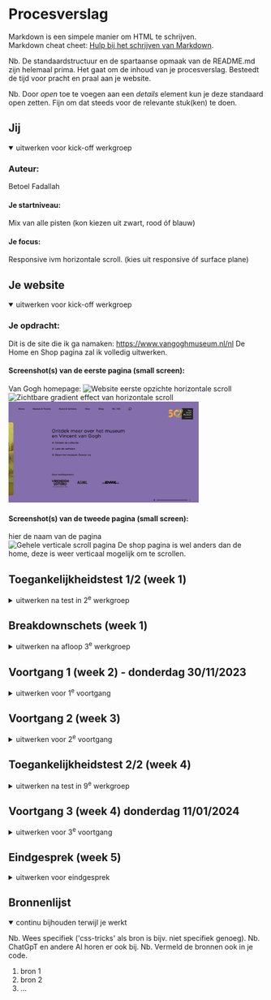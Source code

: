 # Procesverslag
Markdown is een simpele manier om HTML te schrijven.  
Markdown cheat cheet: [Hulp bij het schrijven van Markdown](https://github.com/adam-p/markdown-here/wiki/Markdown-Cheatsheet).

Nb. De standaardstructuur en de spartaanse opmaak van de README.md zijn helemaal prima. Het gaat om de inhoud van je procesverslag. Besteedt de tijd voor pracht en praal aan je website.

Nb. Door *open* toe te voegen aan een *details* element kun je deze standaard open zetten. Fijn om dat steeds voor de relevante stuk(ken) te doen.





## Jij

<details open>
  <summary>uitwerken voor kick-off werkgroep</summary>

  ### Auteur:
  Betoel Fadallah

  #### Je startniveau:
  Mix van alle pisten (kon kiezen uit zwart, rood óf blauw)

  #### Je focus:
  Responsive ivm horizontale scroll. (kies uit responsive óf surface plane)
 
</details>





## Je website

<details open>
  <summary>uitwerken voor kick-off werkgroep</summary>

  ### Je opdracht:
  Dit is de site die ik ga namaken: https://www.vangoghmuseum.nl/nl
  De Home en Shop pagina zal ik volledig uitwerken. 


  #### Screenshot(s) van de eerste pagina (small screen): 
  Van Gogh homepage: 
  <img src="readme-images/1a_homepagina_van_gogh_museum.png.png" width="375px" alt="Website eerste opzichte horizontale scroll">
  <img src="readme-images/2a_homepagina_van_gogh_museum.png" width="375px" alt="Zichtbare gradient effect van horizontale scroll">
  <img src="readme-images/3a_homepagina_van_gogh_museum.png" width="375px" alt="Laaste gradient effect en einde homepage">

  #### Screenshot(s) van de tweede pagina (small screen):
  hier de naam van de pagina  
  <img src="readme-images/1b_shop_page_van_gogh_museum.png" width="375px" alt="Gehele verticale scroll pagina">
  De shop pagina is wel anders dan de home, deze is weer verticaal mogelijk om te scrollen.
 
</details>



## Toegankelijkheidstest 1/2 (week 1)

<details>
  <summary>uitwerken na test in 2<sup>e</sup> werkgroep</summary>

  ### Bevindingen
  Lijst met je bevindingen die in de test naar voren kwamen:

</details>



## Breakdownschets (week 1)

<details>
  <summary>uitwerken na afloop 3<sup>e</sup> werkgroep</summary>

  ### de hele pagina: 
  <img src="readme-images/dummy-plaatje.jpg" width="375px" alt="breakdown van de hele pagina">

  ### dynamisch deel (bijv menu): 
  <img src="readme-images/dummy-plaatje.jpg" width="375px" alt="breakdown van een dynamisch deel">

  ### wellicht nog een dynamisch deel (bijv filter): 
  <img src="readme-images/dummy-plaatje.jpg" width="375px" alt="breakdown van nog een dynamisch deel">

</details>



## Voortgang 1 (week 2) - donderdag 30/11/2023

<details>
  <summary>uitwerken voor 1<sup>e</sup> voortgang</summary>

  ### Stand van zaken
  hier dit ging goed & dit was lastig (neem ook screenshots op van delen van je website en code)

  Samen met studentassistent zijn we in de les van 30 november de 'Breakdown' opdracht gaan doornemen. Daarbij gaf hij aan om de in de header de dubbele navbar op te nemen. 
  
  <img src="readme-images/1c_voortgangsgesprek_.png" width="375px" alt="breakdown van de hele pagina">

  Zelf twijfelde ik wat handig was over de opdeling hiervan, dus dit bracht mij tot een nieuwe inzicht. Daarnaast gaf hij aan dat mijn breakdown er prima uitzag en keken we verder naar de opdeling van de code en hoe de site als basis aangepakt kan worden. Voor op de home pagina had ik een aantal vragen over de uitdaging van de horizontale scroll effect. Ik dacht eerst aan het begin dat het verstandig was om de scroll effect als carrousel te zien, echt vond ik het idee om de de kaartjes beter in een list te stoppen, logischer. Dus heb ik mijn vraag voorgelegd aan hem, waarna hij het volgende op antwoordde: "Om eerst de horizontale scroll effect aan te pakken kun je het volgde regel toepassen":
  
  main {
     overflow-x: scroll;
     overflow-y: hidden;
  }

  Bron: https://developer.mozilla.org/en-US/docs/Web/CSS/overflow-x

  Ik heb deze regel toepgepast in mijn code nadat ik thuis aankwam, echter is het mij niet gelukt om deze werkend te krijgen. Morgen zal ik dit opnieuw proberen.

  Andere vraag die ik had over de Home page scroll effect was de kleur overgang van: geel- oranje naar paars. Hij gaf aan dat ik dit kon doen door vanaf een X aantal px breedte van het scherm, de kleur overgang geleidelijk kan laten overzetten naar een ander kleur. Dit kon ik beter later toepassen zei hij aangezien het voor nu niet heel dringend is voor de site.

  Ook zijn we gaan kijken naar de tweede Shop pagina, hij vond het  een goed idee dat ik de hele pagina omzet naar een Grid aangezien er veel gebeurd op de Van Gogh site en deze nog redelijk rommelig oogt. Hierin zag hij kansen om het mooier en professioneler te maken, daarbij kan een Grid veel impact leveren. 
  

  ### Verslag van meeting, hoofdlijnen in het kort:
  hier na afloop snel de uitkomsten van de meeting vastleggen

  - Breakdown sheet besproken (navbar fix).
  - Horizontale scroll effect= overflow-x: scroll;
  - Gradient break is verbonden aan X aantal px, hierover meer in een latere fase.
  - Grid kan ik goed toepassen op mijn tweede Shop pagina. 

</details>





## Voortgang 2 (week 3)

<details>
  <summary>uitwerken voor 2<sup>e</sup> voortgang</summary>

  ### Stand van zaken
  hier dit ging goed & dit was lastig (neem ook screenshots op van delen van je website en code)


  ### Agenda voor meeting
  samen met je groepje opstellen

  | student 1      | student 2          | student 3    | student 4        |
  | ---            | ---                | ---          | ---              |
  | dit bespreken  | en dit             | en ik dit    | en dan ik dat    |
  | en dat ook nog | dit als er tijd is | nog een punt | dit wil ik zeker |
  | ...            | ...                | ...          | ...              |


  ### Verslag van meeting
  hier na afloop snel de uitkomsten van de meeting vastleggen

  - punt 1
  - punt 2
  - nog een punt
- ...

</details>





## Toegankelijkheidstest 2/2 (week 4)

<details>
  <summary>uitwerken na test in 9<sup>e</sup> werkgroep</summary>

  ### Bevindingen
  Lijst met je bevindingen die in de test naar voren kwamen (geef ook aan wat er verbeterd is):

</details>





## Voortgang 3 (week 4) donderdag 11/01/2024

<details>
  <summary>uitwerken voor 3<sup>e</sup> voortgang</summary>

  ### Stand van zaken
  hier dit ging goed & dit was lastig (neem ook screenshots op van delen van je website en code)

Donderdag 11 januari was de laatste voortgangsgesprek. Daarvoor wilde ik 

  ### Agenda voor meeting
  Vragen die ik wil stellen:
  1. Kleur overgang tijdens het horizontaal scrollen van de homepagina. Kan dit gedaan worden met css door middel van transform?
  2. Toegankelijkheid WCAG richtlijnen, welke moet ik aan houden?

  ### Verslag van meeting
  hier na afloop snel de uitkomsten van de meeting vastleggen.

  Tijdens het gesprek wilde ik graag meer te weten komen over hoe ik de kleur overgang op mijn homepagina het beste zou kunnen aanpakken. Zelf had ik transform gebruikt:
  
  transition: background-color 6s linear;

  En zo zag het er uit in mijn html 'body':
  
  body {
      padding-top: 1em;
      background-color: var(--color-background-yellow);
      transition: background-color 6s linear;
      font-family: var(--font-nunito);
      font-size: 1rem;
      line-height: 1.375;
  }

  Van Marten had ik geleerd dat ik dit het beste kon doen door de viewport van de totale width van het gehele horizontale scroll pagina, op te splitsen in drieën.

  <img src="readme-images/1c_voortgangsgesprek_.png" width="375px" alt="breakdown van de hele pagina">

  Echter weet ik niet of dit mij zal lukken binnen de deadline, dus heb ik dit open laten staan voor een mogelijke bonus.

  Daarin had ik vermeld dat 
  - punt 2
  - nog een punt
  - ...

</details>





## Eindgesprek (week 5)

<details>
  <summary>uitwerken voor eindgesprek</summary>

  ### Je uitkomst - karakteristiek screenshots:
  <img src="readme-images/dummy-plaatje.jpg" width="375px" alt="uitomst opdracht 1">


  ### Dit ging goed/Heb ik geleerd: 
  Korte omschrijving met plaatjes

  <img src="readme-images/dummy-plaatje.jpg" width="375px" alt="top">


  ### Dit was lastig/Is niet gelukt:
  Korte omschrijving met plaatjes

  <img src="readme-images/dummy-plaatje.jpg" width="375px" alt="bummer">
</details>





## Bronnenlijst

<details open>
  <summary>continu bijhouden terwijl je werkt</summary>

  Nb. Wees specifiek ('css-tricks' als bron is bijv. niet specifiek genoeg). 
  Nb. ChatGpT en andere AI horen er ook bij.
  Nb. Vermeld de bronnen ook in je code.

  1. bron 1
  2. bron 2
  3. ...

</details>